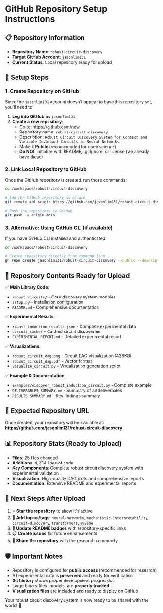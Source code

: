 # GitHub Repository Setup Instructions

## 📋 Repository Information
- **Repository Name**: `robust-circuit-discovery`
- **Target GitHub Account**: `jasonlim131`
- **Current Status**: Local repository ready for upload

## 🚀 Setup Steps

### 1. Create Repository on GitHub
Since the `jasonlim131` account doesn't appear to have this repository yet, you'll need to:

1. **Log into GitHub** as `jasonlim131`
2. **Create a new repository**:
   - Go to: https://github.com/new
   - Repository name: `robust-circuit-discovery`
   - Description: `Robust Circuit Discovery System for Context and Variable Invariant Circuits in Neural Networks`
   - Make it **Public** (recommended for open science)
   - **Do NOT** initialize with README, .gitignore, or license (we already have these)

### 2. Link Local Repository to GitHub
Once the GitHub repository is created, run these commands:

```bash
cd /workspace/robust-circuit-discovery

# Add the GitHub repository as origin
git remote add origin https://github.com/jasonlim131/robust-circuit-discovery.git

# Push the repository to GitHub
git push -u origin main
```

### 3. Alternative: Using GitHub CLI (if available)
If you have GitHub CLI installed and authenticated:

```bash
cd /workspace/robust-circuit-discovery

# Create repository directly from command line
gh repo create jasonlim131/robust-circuit-discovery --public --description "Robust Circuit Discovery System for Context and Variable Invariant Circuits in Neural Networks" --source=. --push
```

## 📁 Repository Contents Ready for Upload

✅ **Main Library Code**:
- `robust_circuits/` - Core discovery system modules
- `setup.py` - Installation configuration
- `README.md` - Comprehensive documentation

✅ **Experimental Results**:
- `robust_induction_results.json` - Complete experimental data
- `circuit_cache/` - Cached circuit discoveries
- `EXPERIMENTAL_REPORT.md` - Detailed experimental report

✅ **Visualizations**:
- `robust_circuit_dag.png` - Circuit DAG visualization (426KB)
- `robust_circuit_dag.pdf` - Vector format
- `visualize_circuit.py` - Visualization generation script

✅ **Example & Documentation**:
- `examples/discover_robust_induction_circuit.py` - Complete example
- `DELIVERABLES_SUMMARY.md` - Summary of all deliverables
- `RESULTS_SUMMARY.md` - Key findings summary

## 🔗 Expected Repository URL
Once created, your repository will be available at:
**https://github.com/jasonlim131/robust-circuit-discovery**

## 📊 Repository Stats (Ready to Upload)
- **Files**: 25 files changed
- **Additions**: 4,234 lines of code
- **Key Components**: Complete robust circuit discovery system with experimental validation
- **Visualization**: High-quality DAG plots and comprehensive reports
- **Documentation**: Extensive README and experimental reports

## 🎯 Next Steps After Upload
1. ⭐ **Star the repository** to show it's active
2. 📝 **Add topics/tags**: `neural-networks`, `mechanistic-interpretability`, `circuit-discovery`, `transformers`, `pyvene`
3. 🔗 **Update README badges** with repository-specific links
4. 📋 **Create issues** for future enhancements
5. 🎉 **Share the repository** with the research community

## 🛡️ Important Notes
- Repository is configured for **public access** (recommended for research)
- All experimental data is **preserved** and ready for verification
- **Git history** shows proper development progression
- Large binary files (models) are **properly tracked**
- **Visualization files** are included and ready to display on GitHub

Your robust circuit discovery system is now ready to be shared with the world! 🌟